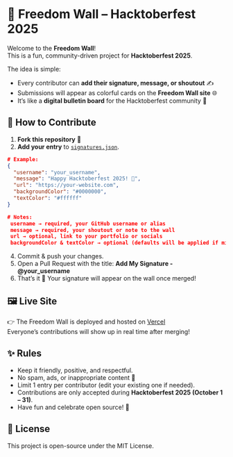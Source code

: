 # 🎉 Freedom Wall – Hacktoberfest 2025

Welcome to the **Freedom Wall**!  
This is a fun, community-driven project for **Hacktoberfest 2025**.  

The idea is simple:  
- Every contributor can **add their signature, message, or shoutout** ✍️  
- Submissions will appear as colorful cards on the **Freedom Wall site** 🌐  
- It’s like a **digital bulletin board** for the Hacktoberfest community 💜  

## 🚀 How to Contribute

1. **Fork this repository** 🍴  
2. **Add your entry** to [`signatures.json`](./data/signatures.json).  
  ```json
  # Example:
  {
    "username": "your_username",
    "message": "Happy Hacktoberfest 2025! 🎃",
    "url": "https://your-website.com",
    "backgroundColor": "#0000000",
    "textColor": "#ffffff"
  }

  # Notes:
   username → required, your GitHub username or alias
   message → required, your shoutout or note to the wall
   url → optional, link to your portfolio or socials
   backgroundColor & textColor → optional (defaults will be applied if missing)
   ```
4. Commit & push your changes.
5. Open a Pull Request with the title: **Add My Signature - @your_username**
6. That’s it 🎉 Your signature will appear on the wall once merged!

## 🖼️ Live Site

👉 The Freedom Wall is deployed and hosted on [Vercel](hacktoberfest-2025.vercel.app)  
Everyone’s contributions will show up in real time after merging!

## ✨ Rules

- Keep it friendly, positive, and respectful.
- No spam, ads, or inappropriate content 🚫
- Limit 1 entry per contributor (edit your existing one if needed).
- Contributions are only accepted during **Hacktoberfest 2025 (October 1 – 31)**.
- Have fun and celebrate open source! 🎃

## 🧾 License

This project is open-source under the MIT License.